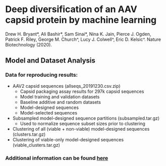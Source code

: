 # Deep diversification of an AAV capsid protein by machine learning
Drew H. Bryant*, Ali Bashir*, Sam Sinai*, Nina K. Jain, Pierce J. Ogden, Patrick F. Riley, George M. Church^, Lucy J. Colwell^, Eric D. Kelsic^. Nature Biotechnology (2020).

## Model and Dataset Analysis
### Data for reproducing results:
* AAV2 capsid sequences (allseqs_20191230.csv.zip)
  - Capsid packaging assay results for 297k capsid sequences
  - Model training and validation datasets
  - Baseline additive and random datasets
  - Model-designed sequences
  - Model-selected sequences
* Subsampled model-designed sequence partitions (subsampled.tar.gz)
  - Used to normalize sequence subset sizes prior to clustering
* Clustering of all (viable + non-viable) model-designed sequences (clusters.tar.gz)
* Clustering of viable-only model-designed sequences (viable_clusters.tar.gz)

### Additional information can be found [here](https://github.com/churchlab/Deep_diversification_AAV)
